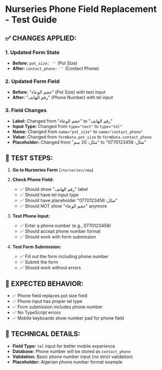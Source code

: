 # Nurseries Phone Field Replacement - Test Guide

## ✅ CHANGES APPLIED:

### 1. Updated Form State
- **Before:** `pot_size: ''` (Pot Size)
- **After:** `contact_phone: ''` (Contact Phone)

### 2. Updated Form Field
- **Before:** "حجم الوعاء" (Pot Size) with text input
- **After:** "رقم الهاتف" (Phone Number) with tel input

### 3. Field Changes
- **Label:** Changed from "حجم الوعاء" to "رقم الهاتف"
- **Input Type:** Changed from `type="text"` to `type="tel"`
- **Name:** Changed from `name="pot_size"` to `name="contact_phone"`
- **Value:** Changed from `formData.pot_size` to `formData.contact_phone`
- **Placeholder:** Changed from "مثال: 20 سم" to "مثال: 0770123456"

## 🧪 TEST STEPS:

1. **Go to Nurseries Form** (`/nurseries/new`)
2. **Check Phone Field:**
   - ✅ Should show "رقم الهاتف" label
   - ✅ Should have tel input type
   - ✅ Should have placeholder "مثال: 0770123456"
   - ✅ Should NOT show "حجم الوعاء" anymore

3. **Test Phone Input:**
   - ✅ Enter a phone number (e.g., 0770123456)
   - ✅ Should accept phone number format
   - ✅ Should work with form submission

4. **Test Form Submission:**
   - ✅ Fill out the form including phone number
   - ✅ Submit the form
   - ✅ Should work without errors

## 🚨 EXPECTED BEHAVIOR:
- ✅ Phone field replaces pot size field
- ✅ Phone input has proper tel type
- ✅ Form submission includes phone number
- ✅ No TypeScript errors
- ✅ Mobile keyboards show number pad for phone field

## 🔧 TECHNICAL DETAILS:
- **Field Type:** `tel` input for better mobile experience
- **Database:** Phone number will be stored as `contact_phone`
- **Validation:** Basic phone number input (no strict validation)
- **Placeholder:** Algerian phone number format example 